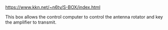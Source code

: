 https://www.kkn.net/~n6tv/S-BOX/index.html

This box allows the control computer to control the antenna rotator and key the amplifier to transmit.